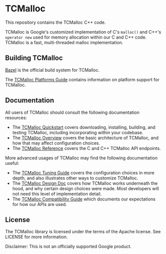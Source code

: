 # TCMalloc

This repository contains the TCMalloc C++ code.

TCMalloc is Google's customized implementation of C's `malloc()` and C++'s
`operator new` used for memory allocation within our C and C++ code. TCMalloc is
a fast, multi-threaded malloc implementation.

## Building TCMalloc

[Bazel](https://bazel.build) is the official build system for TCMalloc.

The [TCMalloc Platforms Guide](platforms.md) contains information on platform
support for TCMalloc.

## Documentation

All users of TCMalloc should consult the following documentation resources:

* The [TCMalloc Quickstart](quickstart.md) covers downloading, installing,
  building, and testing TCMalloc, including incorporating within your codebase.
* The [TCMalloc Overview](overview.md) covers the basic architecture of
  TCMalloc, and how that may affect configuration choices.
* The [TCMalloc Reference](reference.md) covers the C and C++ TCMalloc API
  endpoints.

More advanced usages of TCMalloc may find the following documentation useful:

* The [TCMalloc Tuning Guide](tuning.md) covers the configuration choices in
  more depth, and also illustrates other ways to customize TCMalloc.
* The [TCMalloc Design Doc](design.md) covers how TCMalloc works underneath the
  hood, and why certain design choices were made. Most developers
  will not need this level of implementation detail.
* The [TCMalloc Compatibility Guide](compatibility.md) which documents our
  expectations for how our APIs are used.

## License

The TCMalloc library is licensed under the terms of the Apache
license. See LICENSE for more information.

Disclaimer: This is not an officially supported Google product.
